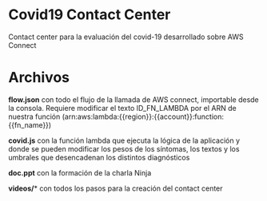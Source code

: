 # Covid19 Contact Center

Contact center para la evaluación del covid-19 desarrollado sobre AWS Connect


# Archivos

**flow.json** con todo el flujo de la llamada de AWS connect, importable desde la consola. Requiere modificar el texto ID_FN_LAMBDA por el ARN de nuestra función (arn:aws:lambda:{{region}}:{{account}}:function:{{fn_name}})

**covid.js** con la función lambda que ejecuta la lógica de la aplicación y donde se pueden modificar los pesos de los síntomas, los textos y los umbrales que desencadenan los distintos diagnósticos

**doc.ppt** con la formación de la charla Ninja

**videos/*** con todos los pasos para la creación del contact center
